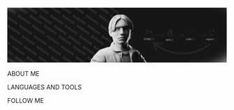 [![Header](https://github.com/hondocha/hondocha/blob/main/assets/previy.png)](https://vk.com/itishonda)

ABOUT ME

LANGUAGES AND TOOLS

FOLLOW ME